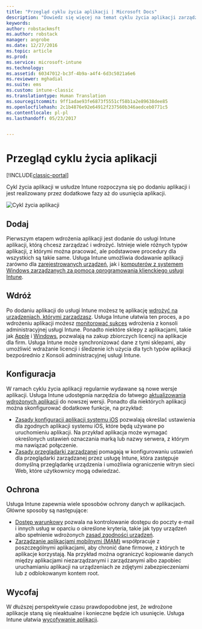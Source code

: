 ```yaml
---
title: "Przegląd cyklu życia aplikacji | Microsoft Docs"
description: "Dowiedz się więcej na temat cyklu życia aplikacji zarządzanych przez usługę Intune — od momentu ich dodania do ich ewentualnego wycofania."
keywords: 
author: robstackmsft
ms.author: robstack
manager: angrobe
ms.date: 12/27/2016
ms.topic: article
ms.prod: 
ms.service: microsoft-intune
ms.technology: 
ms.assetid: 60347012-bc3f-4b9a-a4f4-6d3c5021a6e6
ms.reviewer: mghadial
ms.suite: ems
ms.custom: intune-classic
ms.translationtype: Human Translation
ms.sourcegitcommit: 9ff1adae93fe6873f5551cf58b1a2e89638dee85
ms.openlocfilehash: 2c1b4876e92e64912f237560b346aedceb0771c5
ms.contentlocale: pl-pl
ms.lasthandoff: 05/23/2017


---
```


# <a name="overview-of-the-app-lifecycle"></a>Przegląd cyklu życia aplikacji

[!INCLUDE[classic-portal](../includes/classic-portal.md)]

Cykl życia aplikacji w usłudze Intune rozpoczyna się po dodaniu aplikacji i jest realizowany przez dodatkowe fazy aż do usunięcia aplikacji.

![Cykl życia aplikacji](./media/app-lifecycle.png "Cykl życia aplikacji Intune")

## <a name="add"></a>Dodaj

Pierwszym etapem wdrożenia aplikacji jest dodanie do usługi Intune aplikacji, którą chcesz zarządzać i wdrożyć. Istnieje wiele różnych typów aplikacji, z którymi można pracować, ale podstawowe procedury dla wszystkich są takie same. Usługa Intune umożliwia dodawanie aplikacji zarówno dla [zarejestrowanych urządzeń](add-apps-for-mobile-devices-in-microsoft-intune.md), jak i [komputerów z systemem Windows zarządzanych za pomocą oprogramowania klienckiego usługi Intune](add-apps-for-windows-pcs-in-microsoft-intune.md).

## <a name="deploy"></a>Wdróż

Po dodaniu aplikacji do usługi Intune możesz tę aplikację [wdrożyć na urządzeniach, którymi zarządzasz](deploy-apps.md). Usługa Intune ułatwia ten proces, a po wdrożeniu aplikacji możesz [monitorować sukces](monitor-apps-in-microsoft-intune.md) wdrożenia z konsoli administracyjnej usługi Intune. Ponadto niektóre sklepy z aplikacjami, takie jak [Apple](manage-ios-apps-you-purchased-through-a-volume-purchase-program-with-microsoft-intune.md) i [Windows](manage-apps-you-purchased-from-the-windows-store-for-business-with-microsoft-intune.md), pozwalają na zakup zbiorczych licencji na aplikacje dla firm. Usługa Intune może synchronizować dane z tymi sklepami, aby umożliwić wdrażanie licencji i śledzenie ich użycia dla tych typów aplikacji bezpośrednio z Konsoli administracyjnej usługi Intune.

## <a name="configure"></a>Konfiguracja

W ramach cyklu życia aplikacji regularnie wydawane są nowe wersje aplikacji. Usługa Intune udostępnia narzędzia do łatwego [aktualizowania wdrożonych aplikacji](update-apps-using-microsoft-intune.md) do nowszej wersji. Ponadto dla niektórych aplikacji można skonfigurować dodatkowe funkcje, na przykład:
- [Zasady konfiguracji aplikacji systemu iOS](configure-ios-apps-with-mobile-app-configuration-policies-in-microsoft-intune.md) pozwalają określać ustawienia dla zgodnych aplikacji systemu iOS, które będą używane po uruchomieniu aplikacji. Na przykład aplikacja może wymagać określonych ustawień oznaczania marką lub nazwy serwera, z którym ma nawiązać połączenie.
- [Zasady przeglądarki zarządzanej](manage-internet-access-using-managed-browser-policies.md) pomagają w konfigurowaniu ustawień dla przeglądarki zarządzanej przez usługę Intune, która zastępuje domyślną przeglądarkę urządzenia i umożliwia ograniczenie witryn sieci Web, które użytkownicy mogą odwiedzać.

## <a name="protect"></a>Ochrona

Usługa Intune zapewnia wiele sposobów ochrony danych w aplikacjach. Główne sposoby są następujące:
- [Dostęp warunkowy](restrict-access-to-email-and-o365-services-with-microsoft-intune.md) pozwala na kontrolowanie dostępu do poczty e-mail i innych usług w oparciu o określone kryteria, takie jak typy urządzeń albo spełnienie wdrożonych [zasad zgodności urządzeń](introduction-to-device-compliance-policies-in-microsoft-intune.md).
- [Zarządzanie aplikacjami mobilnymi (MAM)](protect-app-data-using-mobile-app-management-policies-with-microsoft-intune.md) współpracuje z poszczególnymi aplikacjami, aby chronić dane firmowe, z których te aplikacje korzystają. Na przykład można ograniczyć kopiowanie danych między aplikacjami niezarządzanymi i zarządzanymi albo zapobiec uruchamianiu aplikacji na urządzeniach ze zdjętymi zabezpieczeniami lub z odblokowanym kontem root.

## <a name="retire"></a>Wycofaj

W dłuższej perspektywie czasu prawdopodobne jest, że wdrożone aplikacje staną się nieaktualne i konieczne będzie ich usunięcie. Usługa Intune ułatwia [wycofywanie aplikacji](retire-apps-using-microsoft-intune.md).

